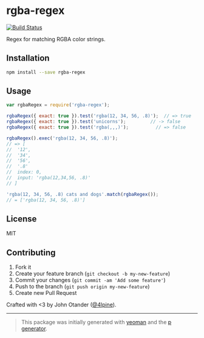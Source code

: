 # rgba-regex

[![Build Status](https://secure.travis-ci.org/regexhq/rgba-regex.png?branch=master)](https://travis-ci.org/regexhq/rgba-regex)

Regex for matching RGBA color strings.

## Installation

```bash
npm install --save rgba-regex
```

## Usage

```javascript
var rgbaRegex = require('rgba-regex');

rgbaRegex({ exact: true }).test('rgba(12, 34, 56, .8)');  // => true
rgbaRegex({ exact: true }).test('unicorns');         // -> false
rgbaRegex({ exact: true }).test('rgba(,,,)');          // => false

rgbaRegex().exec('rgba(12, 34, 56, .8)');
// => [
//  '12',
//  '34',
//  '56',
//  '.8'
//  index: 0,
//  input: 'rgba(12,34,56, .8)'
// ]

'rgba(12, 34, 56, .8) cats and dogs'.match(rgbaRegex());
// = ['rgba(12, 34, 56, .8)']
```

## License

MIT

## Contributing

1. Fork it
2. Create your feature branch (`git checkout -b my-new-feature`)
3. Commit your changes (`git commit -am 'Add some feature'`)
4. Push to the branch (`git push origin my-new-feature`)
5. Create new Pull Request

Crafted with <3 by John Otander ([@4lpine](https://twitter.com/4lpine)).

***

> This package was initially generated with [yeoman](http://yeoman.io) and the [p generator](https://github.com/johnotander/generator-p.git).
